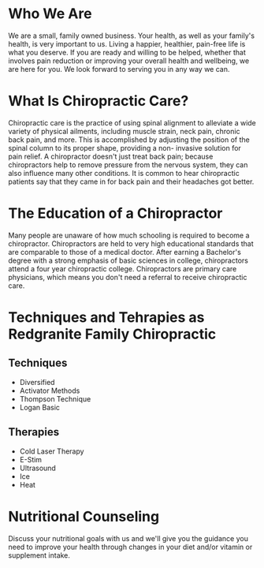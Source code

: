 # Who We Are
We are a small, family owned business. Your health, as well as your family's health, is very important to
us. Living a happier, healthier, pain-free life is what you deserve. If you are
ready and willing to be helped, whether that involves pain reduction or improving
your overall health and wellbeing, we are here for you. We look forward to serving you in any way we can.

# What Is Chiropractic Care?
Chiropractic care is the practice of using spinal alignment to alleviate a
wide variety of physical ailments, including muscle strain, neck pain,
chronic back pain, and more. This is accomplished by adjusting the
position of the spinal column to its proper shape, providing a non-
invasive solution for pain relief. A chiropractor doesn't just treat back pain;
because chiropractors help to remove pressure from the nervous
system, they can also influence many other conditions. It is common
to hear chiropractic patients say that they came in for back pain and
their headaches got better.

# The Education of a Chiropractor
Many people are unaware of how much schooling is required to become a chiropractor.
Chiropractors are held to very high educational standards that are comparable to those
of a medical doctor. After earning a Bachelor's degree with a strong emphasis of basic sciences in college,
chiropractors attend a four year chiropractic college. Chiropractors are primary care
physicians, which means you don't need a referral to receive chiropractic care.

# Techniques and Tehrapies as Redgranite Family Chiropractic
## Techniques
- Diversified
- Activator Methods
- Thompson Technique
- Logan Basic
## Therapies
- Cold Laser Therapy
- E-Stim
- Ultrasound
- Ice
- Heat

# Nutritional Counseling
Discuss your nutritional goals with us and we'll give you the guidance you
need to improve your health through changes in your diet and/or vitamin or
supplement intake.

